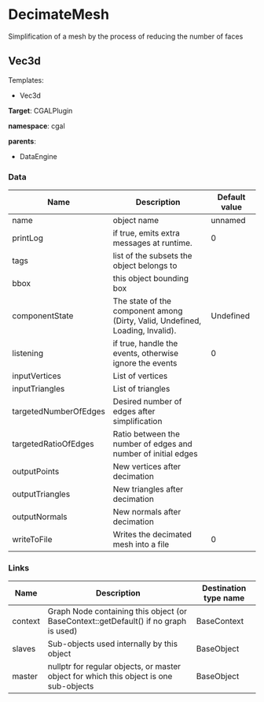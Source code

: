 <!-- generate_doc -->
# DecimateMesh

Simplification of a mesh by the process of reducing the number of faces


## Vec3d

Templates:

- Vec3d

__Target__: CGALPlugin

__namespace__: cgal

__parents__:

- DataEngine

### Data

<table>
    <thead>
        <tr>
            <th>Name</th>
            <th>Description</th>
            <th>Default value</th>
        </tr>
    </thead>
    <tbody>
	<tr>
		<td>name</td>
		<td>
object name
		</td>
		<td>unnamed</td>
	</tr>
	<tr>
		<td>printLog</td>
		<td>
if true, emits extra messages at runtime.
		</td>
		<td>0</td>
	</tr>
	<tr>
		<td>tags</td>
		<td>
list of the subsets the object belongs to
		</td>
		<td></td>
	</tr>
	<tr>
		<td>bbox</td>
		<td>
this object bounding box
		</td>
		<td></td>
	</tr>
	<tr>
		<td>componentState</td>
		<td>
The state of the component among (Dirty, Valid, Undefined, Loading, Invalid).
		</td>
		<td>Undefined</td>
	</tr>
	<tr>
		<td>listening</td>
		<td>
if true, handle the events, otherwise ignore the events
		</td>
		<td>0</td>
	</tr>
	<tr>
		<td>inputVertices</td>
		<td>
List of vertices
		</td>
		<td></td>
	</tr>
	<tr>
		<td>inputTriangles</td>
		<td>
List of triangles
		</td>
		<td></td>
	</tr>
	<tr>
		<td>targetedNumberOfEdges</td>
		<td>
Desired number of edges after simplification
		</td>
		<td></td>
	</tr>
	<tr>
		<td>targetedRatioOfEdges</td>
		<td>
Ratio between the number of edges and number of initial edges
		</td>
		<td></td>
	</tr>
	<tr>
		<td>outputPoints</td>
		<td>
New vertices after decimation
		</td>
		<td></td>
	</tr>
	<tr>
		<td>outputTriangles</td>
		<td>
New triangles after decimation
		</td>
		<td></td>
	</tr>
	<tr>
		<td>outputNormals</td>
		<td>
New normals after decimation
		</td>
		<td></td>
	</tr>
	<tr>
		<td>writeToFile</td>
		<td>
Writes the decimated mesh into a file
		</td>
		<td>0</td>
	</tr>

</tbody>
</table>

### Links


| Name | Description | Destination type name |
| ---- | ----------- | --------------------- |
|context|Graph Node containing this object (or BaseContext::getDefault() if no graph is used)|BaseContext|
|slaves|Sub-objects used internally by this object|BaseObject|
|master|nullptr for regular objects, or master object for which this object is one sub-objects|BaseObject|

